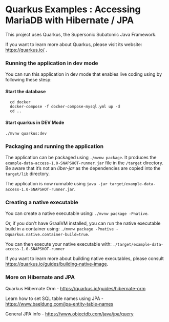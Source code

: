 # Quarkus Examples : Accessing MariaDB with Hibernate / JPA

This project uses Quarkus, the Supersonic Subatomic Java Framework.

If you want to learn more about Quarkus, please visit its website: https://quarkus.io/ .

### Running the application in dev mode

You can run this application in dev mode that enables live coding using by following these stesp:
#### Start the database ####
```
  cd docker 
  docker-compose -f docker-compose-mysql.yml up -d   
  cd ..    
```
#### Start quarkus in DEV Mode
  ```
  ./mvnw quarkus:dev
```


### Packaging and running the application

The application can be packaged using `./mvnw package`.
It produces the `example-data-access-1.0-SNAPSHOT-runner.jar` file in the `/target` directory.
Be aware that it’s not an _über-jar_ as the dependencies are copied into the `target/lib` directory.

The application is now runnable using `java -jar target/example-data-access-1.0-SNAPSHOT-runner.jar`.

### Creating a native executable

You can create a native executable using: `./mvnw package -Pnative`.

Or, if you don't have GraalVM installed, you can run the native executable build in a container using: `./mvnw package -Pnative -Dquarkus.native.container-build=true`.

You can then execute your native executable with: `./target/example-data-access-1.0-SNAPSHOT-runner`

If you want to learn more about building native executables, please consult https://quarkus.io/guides/building-native-image.


### More on Hibernate and JPA
 Quarkus Hibernate Orm  - https://quarkus.io/guides/hibernate-orm
 
 Learn how to set SQL table names using JPA - https://www.baeldung.com/jpa-entity-table-names
 
 General JPA info - https://www.objectdb.com/java/jpa/query
 